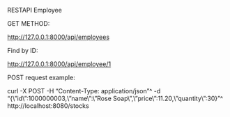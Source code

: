 RESTAPI Employee 

GET METHOD: 

http://127.0.0.1:8000/api/employees

Find by ID:

http://127.0.0.1:8000/api/employee/1

POST request example:

curl -X POST -H “Content-Type: application/json”^
-d “{\”id\”:1000000003,\”name\”:\”Rose Soap\”,\”price\”:11.20,\”quantity\”:30}”^
http://localhost:8080/stocks


